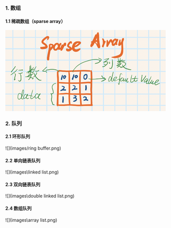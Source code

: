 ### 1. 数组

#### 1.1 稀疏数组（sparse array）

![](images/spare%20array.png)

### 2. 队列

#### 2.1 环形队列

![](images/ring buffer.png)

#### 2.2 单向链表队列

![](images\linked list.png)

#### 2.3 双向链表队列

![](images\double linked list.png)

#### 2.4 数组队列

![](images\array list.png)